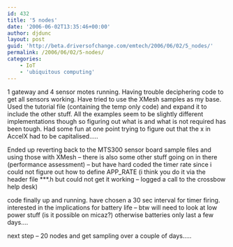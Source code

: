 ```yaml
---
id: 432
title: '5 nodes'
date: '2006-06-02T13:35:46+00:00'
author: djdunc
layout: post
guid: 'http://beta.driversofchange.com/emtech/2006/06/02/5_nodes/'
permalink: /2006/06/02/5-nodes/
categories:
    - IoT
    - 'ubiquitous computing'
---
```


1 gateway and 4 sensor motes running. Having trouble deciphering code to get all sensors working. Have tried to use the XMesh samples as my base. Used the tutorial file (containing the temp only code) and expand it to include the other stuff. All the examples seem to be slightly different implementations though so figuring out what is and what is not required has been tough. Had some fun at one point trying to figure out that the x in AccelX had to be capitalised…..

Ended up reverting back to the MTS300 sensor board sample files and using those with XMesh – there is also some other stuff going on in there (performance assessment) – but have hard coded the timer rate since i could not figure out how to define APP\_RATE (i think you do it via the header file \*\*\*.h but could not get it working – logged a call to the crossbow help desk)

code finally up and running. have chosen a 30 sec interval for timer firing. interested in the implications for battery life – btw will need to look at low power stuff (is it possible on micaz?) otherwise batteries only last a few days….

next step – 20 nodes and get sampling over a couple of days…..